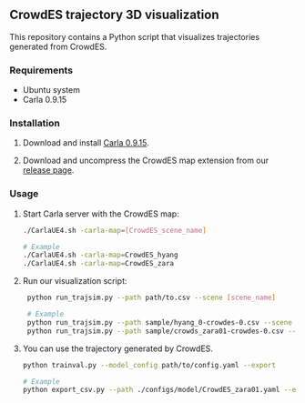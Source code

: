 ## CrowdES trajectory 3D visualization
This repository contains a Python script that visualizes trajectories generated from CrowdES.

### Requirements
- Ubuntu system
- Carla 0.9.15

### Installation
1. Download and install [Carla 0.9.15](https://github.com/carla-simulator/carla/releases/tag/0.9.15/).

2. Download and uncompress the CrowdES map extension from our [release page](https://github.com/InhwanBae/Crowd-Behavior-Generation/releases).


### Usage
1. Start Carla server with the CrowdES map:
   ```bash
   ./CarlaUE4.sh -carla-map=[CrowdES_scene_name]

   # Example
   ./CarlaUE4.sh -carla-map=CrowdES_hyang
   ./CarlaUE4.sh -carla-map=CrowdES_zara
   ```

2. Run our visualization script:
   ```bash
    python run_trajsim.py --path path/to.csv --scene [scene_name]

    # Example
    python run_trajsim.py --path sample/hyang_0-crowdes-0.csv --scene hyang
    python run_trajsim.py --path sample/crowds_zara01-crowdes-0.csv --scene zara
   ```
   
3. You can use the trajectory generated by CrowdES.
   ```bash
   python trainval.py --model_config path/to/config.yaml --export
   
   # Example
   python export_csv.py --path ./configs/model/CrowdES_zara01.yaml --export
   ```
